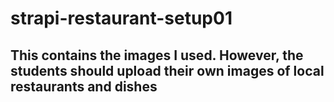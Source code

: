# strapi-restaurant-setup01
## This contains the images I used. However, the students should upload their own images of local restaurants and dishes

